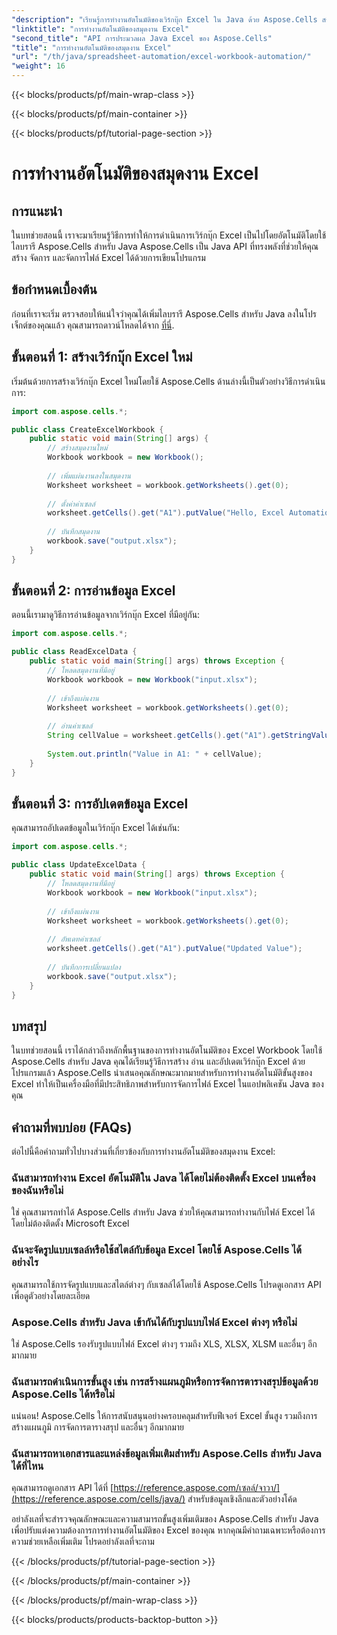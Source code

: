 ```yaml
---
"description": "เรียนรู้การทำงานอัตโนมัติของเวิร์กบุ๊ก Excel ใน Java ด้วย Aspose.Cells สร้าง อ่าน และอัปเดตไฟล์ Excel ด้วยโปรแกรม เริ่มต้นเลยตอนนี้!"
"linktitle": "การทำงานอัตโนมัติของสมุดงาน Excel"
"second_title": "API การประมวลผล Java Excel ของ Aspose.Cells"
"title": "การทำงานอัตโนมัติของสมุดงาน Excel"
"url": "/th/java/spreadsheet-automation/excel-workbook-automation/"
"weight": 16
---
```


{{< blocks/products/pf/main-wrap-class >}}

{{< blocks/products/pf/main-container >}}

{{< blocks/products/pf/tutorial-page-section >}}

# การทำงานอัตโนมัติของสมุดงาน Excel


## การแนะนำ
ในบทช่วยสอนนี้ เราจะมาเรียนรู้วิธีการทำให้การดำเนินการเวิร์กบุ๊ก Excel เป็นไปโดยอัตโนมัติโดยใช้ไลบรารี Aspose.Cells สำหรับ Java Aspose.Cells เป็น Java API ที่ทรงพลังที่ช่วยให้คุณสร้าง จัดการ และจัดการไฟล์ Excel ได้ด้วยการเขียนโปรแกรม

## ข้อกำหนดเบื้องต้น
ก่อนที่เราจะเริ่ม ตรวจสอบให้แน่ใจว่าคุณได้เพิ่มไลบรารี Aspose.Cells สำหรับ Java ลงในโปรเจ็กต์ของคุณแล้ว คุณสามารถดาวน์โหลดได้จาก [ที่นี่](https://releases-aspose.com/cells/java/).

## ขั้นตอนที่ 1: สร้างเวิร์กบุ๊ก Excel ใหม่
เริ่มต้นด้วยการสร้างเวิร์กบุ๊ก Excel ใหม่โดยใช้ Aspose.Cells ด้านล่างนี้เป็นตัวอย่างวิธีการดำเนินการ:

```java
import com.aspose.cells.*;

public class CreateExcelWorkbook {
    public static void main(String[] args) {
        // สร้างสมุดงานใหม่
        Workbook workbook = new Workbook();
        
        // เพิ่มแผ่นงานลงในสมุดงาน
        Worksheet worksheet = workbook.getWorksheets().get(0);
        
        // ตั้งค่าค่าเซลล์
        worksheet.getCells().get("A1").putValue("Hello, Excel Automation!");
        
        // บันทึกสมุดงาน
        workbook.save("output.xlsx");
    }
}
```

## ขั้นตอนที่ 2: การอ่านข้อมูล Excel
ตอนนี้เรามาดูวิธีการอ่านข้อมูลจากเวิร์กบุ๊ก Excel ที่มีอยู่กัน:

```java
import com.aspose.cells.*;

public class ReadExcelData {
    public static void main(String[] args) throws Exception {
        // โหลดสมุดงานที่มีอยู่
        Workbook workbook = new Workbook("input.xlsx");
        
        // เข้าถึงแผ่นงาน
        Worksheet worksheet = workbook.getWorksheets().get(0);
        
        // อ่านค่าเซลล์
        String cellValue = worksheet.getCells().get("A1").getStringValue();
        
        System.out.println("Value in A1: " + cellValue);
    }
}
```

## ขั้นตอนที่ 3: การอัปเดตข้อมูล Excel
คุณสามารถอัปเดตข้อมูลในเวิร์กบุ๊ก Excel ได้เช่นกัน:

```java
import com.aspose.cells.*;

public class UpdateExcelData {
    public static void main(String[] args) throws Exception {
        // โหลดสมุดงานที่มีอยู่
        Workbook workbook = new Workbook("input.xlsx");
        
        // เข้าถึงแผ่นงาน
        Worksheet worksheet = workbook.getWorksheets().get(0);
        
        // อัพเดทค่าเซลล์
        worksheet.getCells().get("A1").putValue("Updated Value");
        
        // บันทึกการเปลี่ยนแปลง
        workbook.save("output.xlsx");
    }
}
```

## บทสรุป
ในบทช่วยสอนนี้ เราได้กล่าวถึงหลักพื้นฐานของการทำงานอัตโนมัติของ Excel Workbook โดยใช้ Aspose.Cells สำหรับ Java คุณได้เรียนรู้วิธีการสร้าง อ่าน และอัปเดตเวิร์กบุ๊ก Excel ด้วยโปรแกรมแล้ว Aspose.Cells นำเสนอคุณลักษณะมากมายสำหรับการทำงานอัตโนมัติขั้นสูงของ Excel ทำให้เป็นเครื่องมือที่มีประสิทธิภาพสำหรับการจัดการไฟล์ Excel ในแอปพลิเคชัน Java ของคุณ

## คำถามที่พบบ่อย (FAQs)
ต่อไปนี้คือคำถามทั่วไปบางส่วนที่เกี่ยวข้องกับการทำงานอัตโนมัติของสมุดงาน Excel:

### ฉันสามารถทำงาน Excel อัตโนมัติใน Java ได้โดยไม่ต้องติดตั้ง Excel บนเครื่องของฉันหรือไม่
   ใช่ คุณสามารถทำได้ Aspose.Cells สำหรับ Java ช่วยให้คุณสามารถทำงานกับไฟล์ Excel ได้โดยไม่ต้องติดตั้ง Microsoft Excel

### ฉันจะจัดรูปแบบเซลล์หรือใช้สไตล์กับข้อมูล Excel โดยใช้ Aspose.Cells ได้อย่างไร
   คุณสามารถใช้การจัดรูปแบบและสไตล์ต่างๆ กับเซลล์ได้โดยใช้ Aspose.Cells โปรดดูเอกสาร API เพื่อดูตัวอย่างโดยละเอียด

### Aspose.Cells สำหรับ Java เข้ากันได้กับรูปแบบไฟล์ Excel ต่างๆ หรือไม่
   ใช่ Aspose.Cells รองรับรูปแบบไฟล์ Excel ต่างๆ รวมถึง XLS, XLSX, XLSM และอื่นๆ อีกมากมาย

### ฉันสามารถดำเนินการขั้นสูง เช่น การสร้างแผนภูมิหรือการจัดการตารางสรุปข้อมูลด้วย Aspose.Cells ได้หรือไม่
   แน่นอน! Aspose.Cells ให้การสนับสนุนอย่างครอบคลุมสำหรับฟีเจอร์ Excel ขั้นสูง รวมถึงการสร้างแผนภูมิ การจัดการตารางสรุป และอื่นๆ อีกมากมาย

### ฉันสามารถหาเอกสารและแหล่งข้อมูลเพิ่มเติมสำหรับ Aspose.Cells สำหรับ Java ได้ที่ไหน
   คุณสามารถดูเอกสาร API ได้ที่ [https://reference.aspose.com/เซลล์/จาวา/](https://reference.aspose.com/cells/java/) สำหรับข้อมูลเชิงลึกและตัวอย่างโค้ด

อย่าลังเลที่จะสำรวจคุณลักษณะและความสามารถขั้นสูงเพิ่มเติมของ Aspose.Cells สำหรับ Java เพื่อปรับแต่งความต้องการการทำงานอัตโนมัติของ Excel ของคุณ หากคุณมีคำถามเฉพาะหรือต้องการความช่วยเหลือเพิ่มเติม โปรดอย่าลังเลที่จะถาม

{{< /blocks/products/pf/tutorial-page-section >}}

{{< /blocks/products/pf/main-container >}}

{{< /blocks/products/pf/main-wrap-class >}}

{{< blocks/products/products-backtop-button >}}